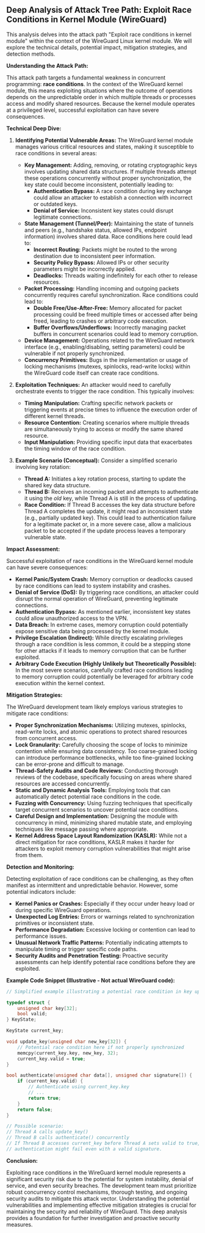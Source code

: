 ## Deep Analysis of Attack Tree Path: Exploit Race Conditions in Kernel Module (WireGuard)

This analysis delves into the attack path "Exploit race conditions in kernel module" within the context of the WireGuard Linux kernel module. We will explore the technical details, potential impact, mitigation strategies, and detection methods.

**Understanding the Attack Path:**

This attack path targets a fundamental weakness in concurrent programming: **race conditions**. In the context of the WireGuard kernel module, this means exploiting situations where the outcome of operations depends on the unpredictable order in which multiple threads or processes access and modify shared resources. Because the kernel module operates at a privileged level, successful exploitation can have severe consequences.

**Technical Deep Dive:**

1. **Identifying Potential Vulnerable Areas:**  The WireGuard kernel module manages various critical resources and states, making it susceptible to race conditions in several areas:

    * **Key Management:**  Adding, removing, or rotating cryptographic keys involves updating shared data structures. If multiple threads attempt these operations concurrently without proper synchronization, the key state could become inconsistent, potentially leading to:
        * **Authentication Bypass:**  A race condition during key exchange could allow an attacker to establish a connection with incorrect or outdated keys.
        * **Denial of Service:**  Inconsistent key states could disrupt legitimate connections.
    * **State Management (Tunnel/Peer):**  Maintaining the state of tunnels and peers (e.g., handshake status, allowed IPs, endpoint information) involves shared data. Race conditions here could lead to:
        * **Incorrect Routing:**  Packets might be routed to the wrong destination due to inconsistent peer information.
        * **Security Policy Bypass:**  Allowed IPs or other security parameters might be incorrectly applied.
        * **Deadlocks:**  Threads waiting indefinitely for each other to release resources.
    * **Packet Processing:**  Handling incoming and outgoing packets concurrently requires careful synchronization. Race conditions could lead to:
        * **Double Free/Use-After-Free:**  Memory allocated for packet processing could be freed multiple times or accessed after being freed, leading to crashes or arbitrary code execution.
        * **Buffer Overflows/Underflows:**  Incorrectly managing packet buffers in concurrent scenarios could lead to memory corruption.
    * **Device Management:**  Operations related to the WireGuard network interface (e.g., enabling/disabling, setting parameters) could be vulnerable if not properly synchronized.
    * **Concurrency Primitives:**  Bugs in the implementation or usage of locking mechanisms (mutexes, spinlocks, read-write locks) within the WireGuard code itself can create race conditions.

2. **Exploitation Techniques:** An attacker would need to carefully orchestrate events to trigger the race condition. This typically involves:

    * **Timing Manipulation:**  Crafting specific network packets or triggering events at precise times to influence the execution order of different kernel threads.
    * **Resource Contention:**  Creating scenarios where multiple threads are simultaneously trying to access or modify the same shared resource.
    * **Input Manipulation:**  Providing specific input data that exacerbates the timing window of the race condition.

3. **Example Scenario (Conceptual):** Consider a simplified scenario involving key rotation:

    * **Thread A:** Initiates a key rotation process, starting to update the shared key data structure.
    * **Thread B:** Receives an incoming packet and attempts to authenticate it using the *old* key, while Thread A is still in the process of updating.
    * **Race Condition:** If Thread B accesses the key data structure before Thread A completes the update, it might read an inconsistent state (e.g., partially updated key). This could lead to authentication failure for a legitimate packet or, in a more severe case, allow a malicious packet to be accepted if the update process leaves a temporary vulnerable state.

**Impact Assessment:**

Successful exploitation of race conditions in the WireGuard kernel module can have severe consequences:

* **Kernel Panic/System Crash:**  Memory corruption or deadlocks caused by race conditions can lead to system instability and crashes.
* **Denial of Service (DoS):**  By triggering race conditions, an attacker could disrupt the normal operation of WireGuard, preventing legitimate connections.
* **Authentication Bypass:**  As mentioned earlier, inconsistent key states could allow unauthorized access to the VPN.
* **Data Breach:**  In extreme cases, memory corruption could potentially expose sensitive data being processed by the kernel module.
* **Privilege Escalation (Indirect):** While directly escalating privileges through a race condition is less common, it could be a stepping stone for other attacks if it leads to memory corruption that can be further exploited.
* **Arbitrary Code Execution (Highly Unlikely but Theoretically Possible):**  In the most severe scenarios, carefully crafted race conditions leading to memory corruption could potentially be leveraged for arbitrary code execution within the kernel context.

**Mitigation Strategies:**

The WireGuard development team likely employs various strategies to mitigate race conditions:

* **Proper Synchronization Mechanisms:**  Utilizing mutexes, spinlocks, read-write locks, and atomic operations to protect shared resources from concurrent access.
* **Lock Granularity:**  Carefully choosing the scope of locks to minimize contention while ensuring data consistency. Too coarse-grained locking can introduce performance bottlenecks, while too fine-grained locking can be error-prone and difficult to manage.
* **Thread-Safety Audits and Code Reviews:**  Conducting thorough reviews of the codebase, specifically focusing on areas where shared resources are accessed concurrently.
* **Static and Dynamic Analysis Tools:**  Employing tools that can automatically detect potential race conditions in the code.
* **Fuzzing with Concurrency:**  Using fuzzing techniques that specifically target concurrent scenarios to uncover potential race conditions.
* **Careful Design and Implementation:**  Designing the module with concurrency in mind, minimizing shared mutable state, and employing techniques like message passing where appropriate.
* **Kernel Address Space Layout Randomization (KASLR):** While not a direct mitigation for race conditions, KASLR makes it harder for attackers to exploit memory corruption vulnerabilities that might arise from them.

**Detection and Monitoring:**

Detecting exploitation of race conditions can be challenging, as they often manifest as intermittent and unpredictable behavior. However, some potential indicators include:

* **Kernel Panics or Crashes:**  Especially if they occur under heavy load or during specific WireGuard operations.
* **Unexpected Log Entries:**  Errors or warnings related to synchronization primitives or inconsistent state.
* **Performance Degradation:**  Excessive locking or contention can lead to performance issues.
* **Unusual Network Traffic Patterns:**  Potentially indicating attempts to manipulate timing or trigger specific code paths.
* **Security Audits and Penetration Testing:**  Proactive security assessments can help identify potential race conditions before they are exploited.

**Example Code Snippet (Illustrative - Not actual WireGuard code):**

```c
// Simplified example illustrating a potential race condition in key update

typedef struct {
    unsigned char key[32];
    bool valid;
} KeyState;

KeyState current_key;

void update_key(unsigned char new_key[32]) {
    // Potential race condition here if not properly synchronized
    memcpy(current_key.key, new_key, 32);
    current_key.valid = true;
}

bool authenticate(unsigned char data[], unsigned char signature[]) {
    if (current_key.valid) {
        // Authenticate using current_key.key
        // ...
        return true;
    }
    return false;
}

// Possible scenario:
// Thread A calls update_key()
// Thread B calls authenticate() concurrently
// If Thread B accesses current_key before Thread A sets valid to true,
// authentication might fail even with a valid signature.
```

**Conclusion:**

Exploiting race conditions in the WireGuard kernel module represents a significant security risk due to the potential for system instability, denial of service, and even security breaches. The development team must prioritize robust concurrency control mechanisms, thorough testing, and ongoing security audits to mitigate this attack vector. Understanding the potential vulnerabilities and implementing effective mitigation strategies is crucial for maintaining the security and reliability of WireGuard. This deep analysis provides a foundation for further investigation and proactive security measures.
